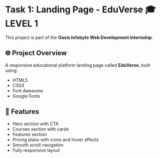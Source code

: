 # Task 1: Landing Page - EduVerse 🎓 LEVEL 1

This project is part of the **Oasis Infobyte Web Development Internship**.

## 🌐 Project Overview
A responsive educational platform landing page called **EduVerse**, built using:
- HTML5
- CSS3
- Font Awesome
- Google Fonts

## 🎯 Features
- Hero section with CTA
- Courses section with cards
- Features section
- Pricing plans with icons and hover effects
- Smooth scroll navigation
- Fully responsive layout
